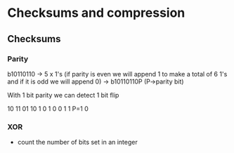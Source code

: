 # Checksums and compression

## Checksums

### Parity

b10110110 -> 5 x 1's (if parity is even we will append 1 to make a total of 6 1's and if it is odd we will append 0) -> b10110110P (P->parity bit)

With 1 bit parity we can detect 1 bit flip

10 11 01 10 
1  0  1  0
 0     1 
    1       P=1
        0
        
### XOR


- count the number of bits set in an integer
